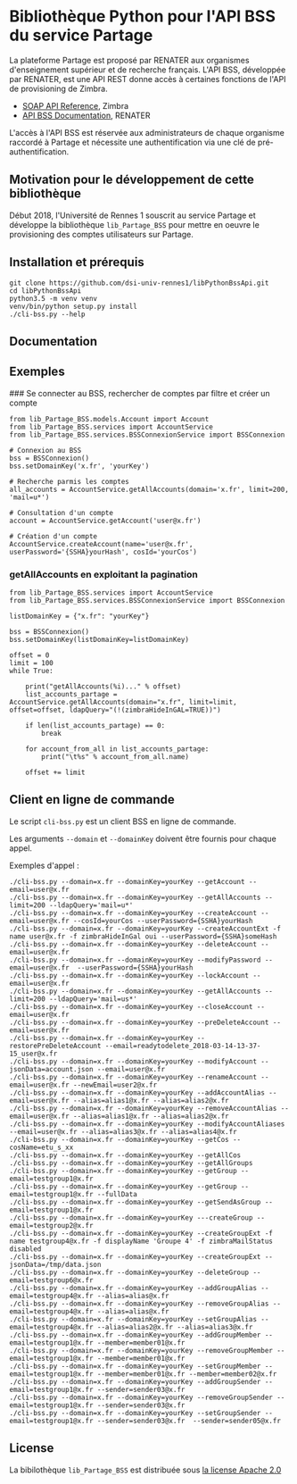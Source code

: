 # Bibliothèque Python pour l'API BSS du service Partage

La plateforme Partage est proposé par RENATER aux organismes 
d'enseignement supérieur et de recherche français. L'API BSS, 
développée par RENATER, est une API REST donne accès à certaines 
fonctions de l'API de provisioning de Zimbra.
* [SOAP API Reference](https://wiki.zimbra.com/wiki/SOAP_API_Reference_Material_Beginning_with_ZCS_8), Zimbra
* [API BSS Documentation](https://dashboard.partage.renater.fr/api_bss_documentation.html), RENATER

L'accès à l'API BSS est réservée aux administrateurs de chaque organisme raccordé à 
Partage et nécessite une authentification via une clé de pré-authentification.

## Motivation pour le développement de cette bibliothèque

Début 2018, l'Université de Rennes 1 souscrit au service Partage et développe la 
bibliothèque `lib_Partage_BSS` pour mettre en oeuvre le provisioning des comptes utilisateurs sur Partage. 

## Installation et prérequis

```
git clone https://github.com/dsi-univ-rennes1/libPythonBssApi.git
cd libPythonBssApi
python3.5 -m venv venv
venv/bin/python setup.py install
./cli-bss.py --help
```

## Documentation

## Exemples

### Se connecter au BSS, rechercher de comptes par filtre et créer un compte

```
from lib_Partage_BSS.models.Account import Account
from lib_Partage_BSS.services import AccountService
from lib_Partage_BSS.services.BSSConnexionService import BSSConnexion

# Connexion au BSS
bss = BSSConnexion()
bss.setDomainKey('x.fr', 'yourKey')

# Recherche parmis les comptes
all_accounts = AccountService.getAllAccounts(domain='x.fr', limit=200, 'mail=u*')

# Consultation d'un compte
account = AccountService.getAccount('user@x.fr')

# Création d'un compte
AccountService.createAccount(name='user@x.fr', userPassword='{SSHA}yourHash', cosId='yourCos')
```

### getAllAccounts en exploitant la pagination
``````
from lib_Partage_BSS.services import AccountService
from lib_Partage_BSS.services.BSSConnexionService import BSSConnexion

listDomainKey = {"x.fr": "yourKey"}

bss = BSSConnexion()
bss.setDomainKey(listDomainKey=listDomainKey)

offset = 0
limit = 100
while True:

    print("getAllAccounts(%i)..." % offset)
    list_accounts_partage = AccountService.getAllAccounts(domain="x.fr", limit=limit, offset=offset, ldapQuery="(!(zimbraHideInGAL=TRUE))")

    if len(list_accounts_partage) == 0:
        break

    for account_from_all in list_accounts_partage:
        print("\t%s" % account_from_all.name)

    offset += limit
``````

## Client en ligne de commande
Le script `cli-bss.py` est un client BSS en ligne de commande.

Les arguments `--domain` et `--domainKey` doivent être fournis pour chaque appel.

Exemples d'appel :
```
./cli-bss.py --domain=x.fr --domainKey=yourKey --getAccount --email=user@x.fr
./cli-bss.py --domain=x.fr --domainKey=yourKey --getAllAccounts --limit=200 --ldapQuery='mail=u*'
./cli-bss.py --domain=x.fr --domainKey=yourKey --createAccount --email=user@x.fr --cosId=yourCos --userPassword={SSHA}yourHash
./cli-bss.py --domain=x.fr --domainKey=yourKey --createAccountExt -f name user@x.fr -f zimbraHideInGal oui --userPassword={SSHA}someHash
./cli-bss.py --domain=x.fr --domainKey=yourKey --deleteAccount --email=user@x.fr
./cli-bss.py --domain=x.fr --domainKey=yourKey --modifyPassword --email=user@x.fr  --userPassword={SSHA}yourHash
./cli-bss.py --domain=x.fr --domainKey=yourKey --lockAccount --email=user@x.fr
./cli-bss.py --domain=x.fr --domainKey=yourKey --getAllAccounts --limit=200 --ldapQuery='mail=us*'
./cli-bss.py --domain=x.fr --domainKey=yourKey --closeAccount --email=user@x.fr
./cli-bss.py --domain=x.fr --domainKey=yourKey --preDeleteAccount --email=user@x.fr
./cli-bss.py --domain=x.fr --domainKey=yourKey --restorePreDeleteAccount --email=readytodelete_2018-03-14-13-37-15_user@x.fr
./cli-bss.py --domain=x.fr --domainKey=yourKey --modifyAccount --jsonData=account.json --email=user@x.fr
./cli-bss.py --domain=x.fr --domainKey=yourKey --renameAccount --email=user@x.fr --newEmail=user2@x.fr
./cli-bss.py --domain=x.fr --domainKey=yourKey --addAccountAlias --email=user@x.fr --alias=alias1@x.fr --alias=alias2@x.fr
./cli-bss.py --domain=x.fr --domainKey=yourKey --removeAccountAlias --email=user@x.fr --alias=alias1@x.fr --alias=alias2@x.fr
./cli-bss.py --domain=x.fr --domainKey=yourKey --modifyAccountAliases --email=user@x.fr --alias=alias3@x.fr --alias=alias4@x.fr
./cli-bss.py --domain=x.fr --domainKey=yourKey --getCos --cosName=etu_s_xx
./cli-bss.py --domain=x.fr --domainKey=yourKey --getAllCos
./cli-bss.py --domain=x.fr --domainKey=yourKey --getAllGroups
./cli-bss.py --domain=x.fr --domainKey=yourKey --getGroup --email=testgroup1@x.fr
./cli-bss.py --domain=x.fr --domainKey=yourKey --getGroup --email=testgroup1@x.fr --fullData
./cli-bss.py --domain=x.fr --domainKey=yourKey --getSendAsGroup --email=testgroup1@x.fr
./cli-bss.py --domain=x.fr --domainKey=yourKey ---createGroup --email=testgroup2@x.fr
./cli-bss.py --domain=x.fr --domainKey=yourKey --createGroupExt -f name testgroup4@x.fr -f displayName 'Groupe 4' -f zimbraMailStatus disabled
./cli-bss.py --domain=x.fr --domainKey=yourKey --createGroupExt --jsonData=/tmp/data.json
./cli-bss.py --domain=x.fr --domainKey=yourKey --deleteGroup --email=testgroup6@x.fr
./cli-bss.py --domain=x.fr --domainKey=yourKey --addGroupAlias --email=testgroup4@x.fr --alias=alias@x.fr
./cli-bss.py --domain=x.fr --domainKey=yourKey --removeGroupAlias --email=testgroup4@x.fr --alias=alias@x.fr
./cli-bss.py --domain=x.fr --domainKey=yourKey --setGroupAlias --email=testgroup4@x.fr --alias=alias2@x.fr --alias=alias3@x.fr
./cli-bss.py --domain=x.fr --domainKey=yourKey --addGroupMember --email=testgroup1@x.fr --member=member01@x.fr
./cli-bss.py --domain=x.fr --domainKey=yourKey --removeGroupMember --email=testgroup1@x.fr --member=member01@x.fr
./cli-bss.py --domain=x.fr --domainKey=yourKey --setGroupMember --email=testgroup1@x.fr --member=member01@x.fr --member=member02@x.fr
./cli-bss.py --domain=x.fr --domainKey=yourKey --addGroupSender --email=testgroup1@x.fr --sender=sender03@x.fr
./cli-bss.py --domain=x.fr --domainKey=yourKey --removeGroupSender --email=testgroup1@x.fr --sender=sender03@x.fr
./cli-bss.py --domain=x.fr --domainKey=yourKey --setGroupSender --email=testgroup1@x.fr --sender=sender03@x.fr  --sender=sender05@x.fr
```

## License

La bibilothèque `lib_Partage_BSS` est distribuée sous [la license Apache 2.0](https://www.apache.org/licenses/)
